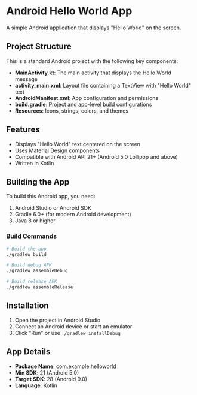 # Android Hello World App

A simple Android application that displays "Hello World" on the screen.

## Project Structure

This is a standard Android project with the following key components:

- **MainActivity.kt**: The main activity that displays the Hello World message
- **activity_main.xml**: Layout file containing a TextView with "Hello World" text
- **AndroidManifest.xml**: App configuration and permissions
- **build.gradle**: Project and app-level build configurations
- **Resources**: Icons, strings, colors, and themes

## Features

- Displays "Hello World" text centered on the screen
- Uses Material Design components
- Compatible with Android API 21+ (Android 5.0 Lollipop and above)
- Written in Kotlin

## Building the App

To build this Android app, you need:

1. Android Studio or Android SDK
2. Gradle 6.0+ (for modern Android development)
3. Java 8 or higher

### Build Commands

```bash
# Build the app
./gradlew build

# Build debug APK
./gradlew assembleDebug

# Build release APK
./gradlew assembleRelease
```

## Installation

1. Open the project in Android Studio
2. Connect an Android device or start an emulator
3. Click "Run" or use `./gradlew installDebug`

## App Details

- **Package Name**: com.example.helloworld
- **Min SDK**: 21 (Android 5.0)
- **Target SDK**: 28 (Android 9.0)
- **Language**: Kotlin
